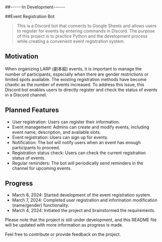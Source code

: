##------In Development------

##Event Registration Bot
> This is a Discord bot that connects to Google Sheets and allows users to register for events by entering commands in Discord. The purpose of this project is to practice Python and the development process while creating a convenient event registration system.

## Motivation

When organizing LARP (劇本殺) events, it is important to manage the number of participants, especially when there are gender restrictions or limited spots available. The existing registration methods have become chaotic as the number of events increased. To address this issue, this Discord bot enables users to directly register and check the status of events in a Discord channel.

## Planned Features

- User registration: Users can register their information.
- Event management: Admins can create and modify events, including event name, description, and available slots.
- Event registration: Users can sign up for events.
- Notification: The bot will notify users when an event has enough participants to proceed.
- Registration status check: Users can check the current registration status of events.
- Regular reminders: The bot will periodically send reminders in the channel for upcoming events.

## Progress

- March 8, 2024: Started development of the event registration system.
- March 7, 2024: Completed user registration and information modification (name/gender) functionality.
- March 4, 2024: Initiated the project and brainstormed the requirements.

Please note that the project is still under development, and this README file will be updated with more information as progress is made.

Feel free to contribute or provide feedback on the project.
